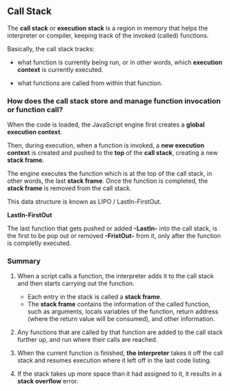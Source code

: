 ## Call Stack

The **call stack** or **execution stack** is a region in memory that helps the interpreter or compiler, keeping track of the invoked (called) functions.

Basically, the call stack tracks:

- what function is currently being run, or in other words, which **execution context** is currently executed.

- what functions are called from within that function.

### How does the call stack store and manage function invocation or function call?

When the code is loaded, the JavaScript engine first creates a **global execution context**.

Then, during execution, when a function is invoked, a **new execution context** is created and pushed to the **top** of the **call stack**, creating a new **stack frame**.

The engine executes the function which is at the top of the call stack, in other words, the last **stack frame**. Once the function is completed, the **stack frame** is removed from the call stack.

This data structure is known as LIPO / LastIn-FirstOut.

**LastIn-FirstOut**

The last function that gets pushed or added **-LastIn-** into the call stack, is the first to be pop out or removed **-FristOut-** from it, only after the function is completly executed.

### Summary

1. When a script calls a function, the interpreter adds it to the call stack and then starts carrying out the function.

   - Each entry in the stack is called a **stack frame**.
   - The **stack frame** contains the information of the called function, such as arguments, locals variables of the function, return address (where the return value will be consumed), and other information.

2. Any functions that are called by that function are added to the call stack further up, and run where their calls are reached.

3. When the current function is finished, **the interpreter** takes it off the call stack and resumes execution where it left off in the last code listing.

4. If the stack takes up more space than it had assigned to it, it results in a **stack overflow** error.
